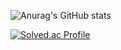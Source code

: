 ![Anurag's GitHub stats](https://github-readme-stats.vercel.app/api?username=aricis&show_icons=true&theme=radical)

[![Solved.ac Profile](http://mazassumnida.wtf/api/v2/generate_badge?boj=epoche425)](https://solved.ac/epoche425/)
